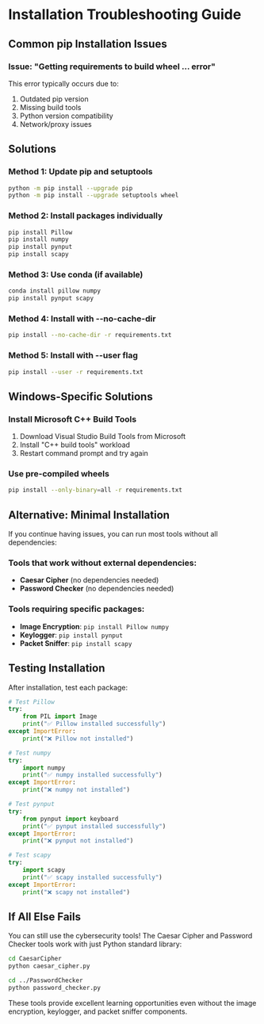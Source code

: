 # Installation Troubleshooting Guide

## Common pip Installation Issues

### Issue: "Getting requirements to build wheel ... error"

This error typically occurs due to:
1. Outdated pip version
2. Missing build tools
3. Python version compatibility
4. Network/proxy issues

## Solutions

### Method 1: Update pip and setuptools
```bash
python -m pip install --upgrade pip
python -m pip install --upgrade setuptools wheel
```

### Method 2: Install packages individually
```bash
pip install Pillow
pip install numpy
pip install pynput
pip install scapy
```

### Method 3: Use conda (if available)
```bash
conda install pillow numpy
pip install pynput scapy
```

### Method 4: Install with --no-cache-dir
```bash
pip install --no-cache-dir -r requirements.txt
```

### Method 5: Install with --user flag
```bash
pip install --user -r requirements.txt
```

## Windows-Specific Solutions

### Install Microsoft C++ Build Tools
1. Download Visual Studio Build Tools from Microsoft
2. Install "C++ build tools" workload
3. Restart command prompt and try again

### Use pre-compiled wheels
```bash
pip install --only-binary=all -r requirements.txt
```

## Alternative: Minimal Installation

If you continue having issues, you can run most tools without all dependencies:

### Tools that work without external dependencies:
- **Caesar Cipher** (no dependencies needed)
- **Password Checker** (no dependencies needed)

### Tools requiring specific packages:
- **Image Encryption**: `pip install Pillow numpy`
- **Keylogger**: `pip install pynput`
- **Packet Sniffer**: `pip install scapy`

## Testing Installation

After installation, test each package:

```python
# Test Pillow
try:
    from PIL import Image
    print("✅ Pillow installed successfully")
except ImportError:
    print("❌ Pillow not installed")

# Test numpy
try:
    import numpy
    print("✅ numpy installed successfully")
except ImportError:
    print("❌ numpy not installed")

# Test pynput
try:
    from pynput import keyboard
    print("✅ pynput installed successfully")
except ImportError:
    print("❌ pynput not installed")

# Test scapy
try:
    import scapy
    print("✅ scapy installed successfully")
except ImportError:
    print("❌ scapy not installed")
```

## If All Else Fails

You can still use the cybersecurity tools! The Caesar Cipher and Password Checker tools work with just Python standard library:

```bash
cd CaesarCipher
python caesar_cipher.py

cd ../PasswordChecker  
python password_checker.py
```

These tools provide excellent learning opportunities even without the image encryption, keylogger, and packet sniffer components.

